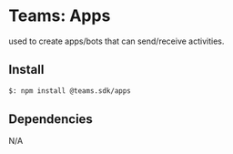 # Teams: Apps

used to create apps/bots that can send/receive activities.

## Install

```bash
$: npm install @teams.sdk/apps
```

## Dependencies

N/A
